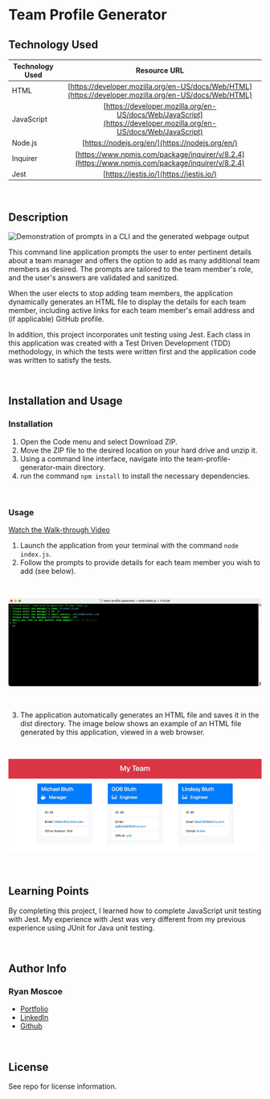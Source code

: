 # Team Profile Generator 

## Technology Used 

| Technology Used         | Resource URL           | 
| ------------- |:-------------:| 
| HTML    | [https://developer.mozilla.org/en-US/docs/Web/HTML](https://developer.mozilla.org/en-US/docs/Web/HTML) | 
| JavaScript | [https://developer.mozilla.org/en-US/docs/Web/JavaScript](https://developer.mozilla.org/en-US/docs/Web/JavaScript) |
| Node.js | [https://nodejs.org/en/](https://nodejs.org/en/) |
| Inquirer | [https://www.npmjs.com/package/inquirer/v/8.2.4](https://www.npmjs.com/package/inquirer/v/8.2.4) |
| Jest | [https://jestjs.io/](https://jestjs.io/) |

<br/>

## Description 

![Demonstration of prompts in a CLI and the generated webpage output](./assets/images/team-profile-generator-brief.gif)

This command line application prompts the user to enter pertinent details about a team manager and offers the option to add as many additional team members as desired. The prompts are tailored to the team member's role, and the user's answers are validated and sanitized.

When the user elects to stop adding team members, the application dynamically generates an HTML file to display the details for each team member, including active links for each team member's email address and (if applicable) GitHub profile.

In addition, this project incorporates unit testing using Jest. Each class in this application was created with a Test Driven Development (TDD) methodology, in which the tests were written first and the application code was written to satisfy the tests.

<br/>

## Installation and Usage 

### Installation

1. Open the Code menu and select Download ZIP. 
2. Move the ZIP file to the desired location on your hard drive and unzip it. 
3. Using a command line interface, navigate into the team-profile-generator-main directory.
4. run the command ```npm install``` to install the necessary dependencies.

<br/>

### Usage

[Watch the Walk-through Video](https://watch.screencastify.com/v/ZpsMvBIsEpqGR4S3sYnY)
1. Launch the application from your terminal with the command ```node index.js```.
2. Follow the prompts to provide details for each team member you wish to add (see below).

<br/>

![Light text on a dark background](./assets/images/prompts.jpg)

<br/>

3. The application automatically generates an HTML file and saves it in the dist directory. The image below shows an example of an HTML file generated by this application, viewed in a web browser.

<br/>

![Magenta banner with white text above boxes with blue headers on a white background](./assets/images/my-team.jpg)

<br/>

## Learning Points 

By completing this project, I learned how to complete JavaScript unit testing with Jest. My experience with Jest was very different from my previous experience using JUnit for Java unit testing.

<br/>

## Author Info

### Ryan Moscoe 

* [Portfolio](https://rmoscoe.github.io/portfolio/)
* [LinkedIn](https://www.linkedin.com/in/ryan-moscoe-8652973/)
* [Github](https://github.com/rmoscoe)

<br/>

## License

See repo for license information.
